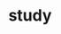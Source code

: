 ---
layout: list
title: study
slug: study
menu: true
submenu: true
order: 3
description: >
  Today I Learned 
---